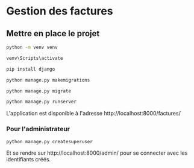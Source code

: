 # Gestion des factures

## Mettre en place le projet

```bash
python -m venv venv
```

```bash
venv\Scripts\activate
```

```bash
pip install django
```

```bash
python manage.py makemigrations
```

```bash
python manage.py migrate
```

```bash
python manage.py runserver
```
L'application est disponible à l'adresse http://localhost:8000/factures/

### Pour l'administrateur

```bash
python manage.py createsuperuser
```

Et se rendre sur http://localhost:8000/admin/ pour se connecter avec les identifiants créés.